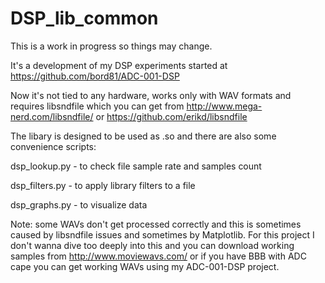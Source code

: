 # DSP_lib_common

This is a work in progress so things may change.

It's a development of my DSP experiments started at https://github.com/bord81/ADC-001-DSP

Now it's not tied to any hardware, works only with WAV formats and requires libsndfile which you can get from http://www.mega-nerd.com/libsndfile/ or https://github.com/erikd/libsndfile

The libary is designed to be used as .so and there are also some convenience scripts:

dsp_lookup.py - to check file sample rate and samples count

dsp_filters.py - to apply library filters to a file

dsp_graphs.py - to visualize data


Note: some WAVs don't get processed correctly and this is sometimes caused by libsndfile issues and sometimes by Matplotlib. For this project I don't wanna dive too deeply into this and you can download working samples from http://www.moviewavs.com/ or if you have BBB with ADC cape you can get working WAVs using my ADC-001-DSP project.

